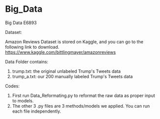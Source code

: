 # Big_Data
Big Data E6893

Dataset: 

Amazon Reviews Dataset is stored on Kaggle, and you can go to the following link to download. 
https://www.kaggle.com/bittlingmayer/amazonreviews

Data Folder contains:

1. trump.txt: the original unlabeled Trump's Tweets data
2. trump_a.txt: our 200 manually labeled Trump's Tweets data

Codes:

1. First run Data_Reformating.py to reformat the raw data as proper input to models.
2. The other 3 .py files are 3 methods/models we applied. You can run each file independently.

